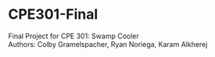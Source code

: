 # CPE301-Final
Final Project for CPE 301: Swamp Cooler\
Authors: Colby Gramelspacher, Ryan Noriega, Karam Alkherej
